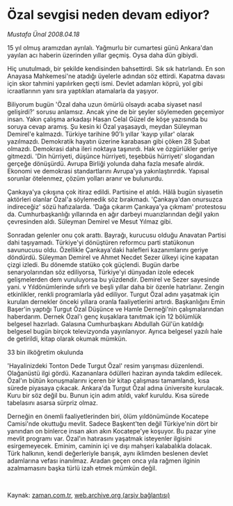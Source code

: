# Özal sevgisi neden devam ediyor?

*Mustafa Ünal 2008.04.18*

<tr><td class="metin" colspan="2" style="padding-top: 20px; padding-left: 5px; padding-right: 10px;">15 yıl olmuş aramızdan ayrılalı. Yağmurlu bir cumartesi günü Ankara'dan yayılan acı haberin üzerinden yıllar geçmiş. Oysa daha dün gibiydi.</td></tr><tr><td class="metin" colspan="2" style="padding-top: 20px; padding-left: 5px; padding-right: 10px;"><p>
Hiç unutulmadı, bir şekilde kendisinden bahsettirdi. Sık sık hatırlandı. En son Anayasa Mahkemesi'ne atadığı üyelerle adından söz ettirdi. Kapatma davası için skor tahmini yapılırken geçti ismi. Devlet adamları köprü, yol gibi icraatlarının yanı sıra yaptıkları atamalarla da yaşıyor. <p>
Biliyorum bugün 'Özal daha uzun ömürlü olsaydı acaba siyaset nasıl gelişirdi?' sorusu anlamsız. Ancak yine de bir şeyler söylemeden geçemiyor insan. Yakın çalışma arkadaşı Hasan Celal Güzel de köşe yazısında bu soruya cevap aramış. Şu kesin ki Özal yaşasaydı, meydan Süleyman Demirel'e kalmazdı. Türkiye tarihine 90'lı yıllar 'kayıp yıllar' olarak yazılmazdı. Demokratik hayatın üzerine karabasan gibi çöken 28 Şubat olmazdı. Demokrasi daha ileri noktaya taşınırdı. Hak ve özgürlükler geriye gitmezdi. 'Din hürriyeti, düşünce hürriyeti, teşebbüs hürriyeti' slogandan gerçeğe dönüşürdü. Avrupa Birliği yolunda daha fazla mesafe alırdık. Ekonomi ve demokrasi standartlarını Avrupa'ya yakınlaştırırdık. Yapısal sorunlar ötelenmez, çözüm yolları aranır ve bulunurdu. <p>
Çankaya'ya çıkışına çok itiraz edildi. Partisine el atıldı. Hâlâ bugün siyasetin aktörleri olanlar Özal'a söylemedik söz bırakmadı. 'Çankaya'dan onursuzca indireceğiz' sözü hafızalarda. 'Dağa çıkarım Çankaya'ya çıkmam' protestosu da. Cumhurbaşkanlığı yıllarında en ağır darbeyi muarızlarından değil yakın çevresinden aldı. Süleyman Demirel ve Mesut Yılmaz gibi.  <p>
Sonradan gelenler onu çok arattı. Bayrağı, kurucusu olduğu Anavatan Partisi dahi taşıyamadı. Türkiye'yi dönüştüren reformcu parti statükonun savunucusu oldu. Özellikle Çankaya'daki halefleri kazanımlarını geriye döndürdü. Süleyman Demirel ve Ahmet Necdet Sezer ülkeyi içine kapatan çizgi izledi. Bu dönemde statüko çok güçlendi. Bugün darbe senaryolarından söz ediliyorsa, Türkiye'yi dünyadan izole edecek gelişmelerden dem vuruluyorsa bu yüzdendir. Demirel ve Sezer sayesinde yani. v
Yıldönümlerinde sıfırlı ve beşli yıllar daha bir özenle hatırlanır. Zengin etkinlikler, renkli programlarla yâd ediliyor. Turgut Özal adını yaşatmak için kurulan dernekler önceki yıllara oranla faaliyetlerini artırdı. Başkanlığını Emin Başer'in yaptığı Turgut Özal Düşünce ve Hamle Derneği'nin çalışmalarından haberdarım. Dernek Özal'ı genç kuşaklara tanıtmak için 12 bölümlük belgesel hazırladı. Galasına Cumhurbaşkanı Abdullah Gül'ün katıldığı belgesel bugün birçok televizyonda yayınlanıyor. Ayrıca belgesel yazılı hale de getirildi, kitap olarak okumak mümkün. <p>
33 bin ilköğretim okulunda <p>'Hayalinizdeki Tonton Dede Turgut Özal' resim yarışması düzenlendi. Olağanüstü ilgi gördü. Kazananlara ödülleri haziran ayında takdim edilecek. Özal'ın bütün konuşmalarını içeren bir kitap çalışması tamamlandı, kısa sürede piyasaya çıkacak. Ankara'da Turgut Özal adına üniversite kurulacak. Kuru bir söz değil bu. Bunun için adım atıldı, vakıf kuruldu. Kısa sürede tabelasını asarsa sürpriz olmaz. <p>
Derneğin en önemli faaliyetlerinden biri, ölüm yıldönümünde Kocatepe Camisi'nde okuttuğu mevlit. Sadece Başkent'ten değil Türkiye'nin dört bir yanından on binlerce insan akın akın Kocatepe'ye koşuyor. Bu pazar yine mevlit programı var. Özal'ın hatırasını yaşatmak isteyenler ilgisini esirgemeyecek. Eminim, caminin içi ve dışı mahşeri kalabalıkla dolacak. Türk halkının, kendi değerleriyle barışık, aynı iklimden beslenen devlet adamlarına vefası inanılmaz. Aradan geçen onca yıla rağmen ilginin azalmamasını başka türlü izah etmek mümkün değil.<p><br/></p></p></p></p></p></p></p></p></td></tr>

Kaynak: [zaman.com.tr](http://zaman.com.tr/yazar.do?yazino=678239), [web.archive.org (arşiv bağlantısı)](http://web.archive.org/web/20080804122338/http://www.zaman.com.tr:80/yazar.do?yazino=678239)
